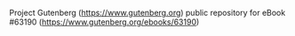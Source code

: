 Project Gutenberg (https://www.gutenberg.org) public repository for eBook #63190 (https://www.gutenberg.org/ebooks/63190)
